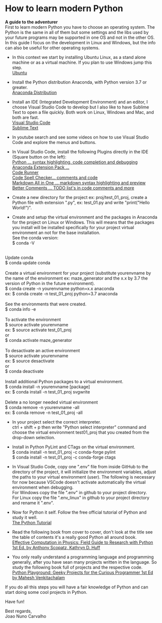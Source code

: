# How to learn modern Python
**A guide to the adventurer**<br>
First to learn modern Python you have to choose an operating system. The Python is the same in all of them but some settings and the libs used by your future programs may be supported in one OS and not in the other OS. In this guide I focus on the development in Linux and Windows, but the info can also be useful for other operating systems. <br>

* In this context we start by installing Ubuntu Linux, as a stand alone machine or as a virtual machine. If you plan to use Windows jump this step. <br>
[Ubuntu](https://www.ubuntu.com/download/desktop) <br>

* Install the Python distribution Anaconda, with Python version 3.7 or greater. <br>
[Anaconda Distribution](https://www.anaconda.com/distribution/)

* Install an IDE (Integrated Development Environment) and an editor, I choose Visual Studio Code to develop but I also like to have Sublime Text to open a file quickly. Both work on Linux, Windows and Mac, and both are fast. <br>
[Visual Studio Code](https://code.visualstudio.com/) <br>
[Sublime Text](https://www.sublimetext.com/) <br>

* In youtube search and see some videos on how to use Visual Studio Code and explore the menus and buttons.

* In Visual Studio Code, install the following Plugins directly in the IDE (Square button on the left): <br>
[Python ... syntax highlighting, code completion and debugging](https://marketplace.visualstudio.com/items?itemName=ms-python.python) <br>
[Anaconda Extension Pack ... ](https://marketplace.visualstudio.com/items?itemName=ms-python.anaconda-extension-pack) <br>
[Code Runner](https://marketplace.visualstudio.com/items?itemName=formulahendry.code-runner) <br>
[Code Spell Checker... comments and code](https://marketplace.visualstudio.com/items?itemName=streetsidesoftware.code-spell-checker) <br>
[Markdown All in One ... markdown syntax highlighting and preview](https://marketplace.visualstudio.com/items?itemName=yzhang.markdown-all-in-one) <br>
[Better Comments ... TODO list's in code comments and more](https://marketplace.visualstudio.com/items?itemName=aaron-bond.better-comments) <br>

* Create a new directory for the project ex: proj/test_01_proj, create a Python file with extension ".py", ex: test_01.py and write "print("Hello World!")".

* Create and setup the virtual environment and the packages in Anaconda for the project on Linux or Windows. This will means that the packages you install will be installed specifically for your project virtual environment an not for the base installation.<br>
See the conda version: <br>
$ conda -V <br>
<br>
Update conda <br>
$ conda update conda <br>
<br>
Create a virtual environment for your project (substitute yourenvname by the name of the environment ex: maze_generator and the x.x by 3.7 the version of Python in the future environment). <br>
$ conda create -n yourenvname python=x.x anaconda <br>
ex: $ conda create -n test_01_proj python=3.7 anaconda <br>
<br>
See the environments that were created. <br>
$ conda info -e <br>
<br>
To activate the environment <br>
$ source activate yourenvname <br>
ex: $ source activate test_01_proj <br>
or <br>
$ conda activate maze_generator  <br>
<br>
To desactivate an active environment <br>
$ source activate yourenvname <br>
ex: $ source desactivate <br>
or <br>
$ conda deactivate <br>
<br>
Install additional Python packages to a virtual environment. <br>
$ conda install -n yourenvname [package] <br>
ex: $ conda install -n test_01_proj svgwrite <br>
<br>
Delete a no longer needed virtual environment <br>
$ conda remove -n yourenvname -all <br>
ex: $ conda remove -n test_01_proj -all <br>

* In your project select the correct interpreter.<br>
ctrl + shift + p then write "Python select interpreter" command and choose the virtual environment test01_proj that you created from the drop-down selection.   

* Install in Python PyLint and CTags on the virtual environment. <br>
$ conda install -n test_01_proj -c conda-forge pylint <br>
$ conda install -n test_01_proj -c conda-forge ctags

* In Visual Studio Code, copy one ".env" file from inside GitHub to the directory of the project, it will initialize the environment variables, adjust the paths to your virtual environment (user). The following is necessary for now because VSCode doesn't activate automatically the virtual environment when debugging.<br>
For Windows copy the file ".env" in github to your project directory. <br>
For Linux copy the file ".env_linux" in github to your project directory and rename it ".env". 

* Now for Python it self. Follow the free official tutorial of Python and study it well. <br>
[The Python Tutorial](https://docs.python.org/3/tutorial/) 

* Read the following book from cover to cover, don't look at the title see the table of contents it's a really good Python all around book. <br>
[Effective Computation in Physics: Field Guide to Research with Python 1st Ed. by Anthony Scopatz, Kathryn D. Huff](https://www.amazon.com/Effective-Computation-Physics-Research-Python-ebook/dp/B010ORQ8DG/ref=sr_1_10)

* You only really understand a programming language and programming generally, after you have sean many projects written in the language. So study the following book full of projects and the respective code. <br>
[Python Playground: Geeky Projects for the Curious Programmer 1st Ed by Mahesh Venkitachalam](https://www.amazon.com/Python-Playground-Projects-Curious-Programmer-ebook/dp/B017AH8H7I/ref=pd_sim_351_6/175-5456264-3791003) 


If you do all this steps you will have a fair knowledge of Python and can start doing some cool projects in Python. <br>

Have fun! <br> 

Best regards,<br>
Joao Nuno Carvalho




